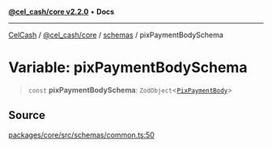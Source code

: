 [**@cel_cash/core v2.2.0**](../../README.md) • **Docs**

***

[CelCash](../../../../packages.md) / [@cel\_cash/core](../../README.md) / [schemas](../README.md) / pixPaymentBodySchema

# Variable: pixPaymentBodySchema

> `const` **pixPaymentBodySchema**: `ZodObject`\<[`PixPaymentBody`](../../index/type-aliases/PixPaymentBody.md)\>

## Source

[packages/core/src/schemas/common.ts:50](https://github.com/Pyxlab/celcash/blob/f7cdc752c29f8a0dcef033e212602412d2050afc/packages/core/src/schemas/common.ts#L50)
